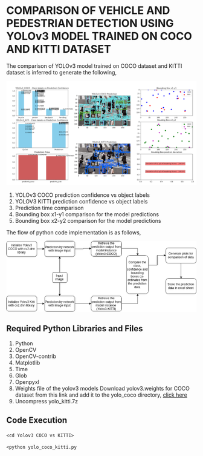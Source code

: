 # COMPARISON OF VEHICLE AND PEDESTRIAN DETECTION USING YOLOv3 MODEL TRAINED ON COCO AND KITTI DATASET

The comparison of YOLOv3 model trained on COCO dataset and KITTI dataset is inferred to generate the following,

![](/images/2.png)

1. YOLOv3 COCO prediction confidence vs object labels
2. YOLOV3 KITTI prediction confidence vs object labels
3. Prediction time comparison
4. Bounding box x1-y1 comparison for the model predictions 
5. Bounding box x2-y2 comparison for the model predictions

The flow of python code implementation is as follows, 

![](/images/1.png)

## Required Python Libraries and Files

1. Python 
2. OpenCV 
3. OpenCV-contrib
4. Matplotlib
5. Time 
6. Glob
7. Openpyxl
8. Weights file of the yolov3 models
Download yolov3.weights for COCO dataset from this link and add it to the yolo_coco directory,
[click here](https://pjreddie.com/darknet/yolo/)
9. Uncompress yolo_kitti.7z

## Code Execution 
`<cd Yolov3 COCO vs KITTI>` 

`<python yolo_coco_kitti.py` 
